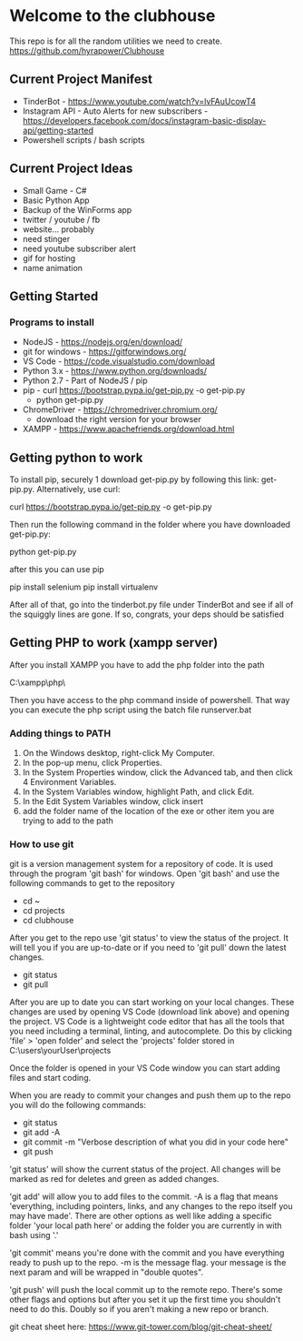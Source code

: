 # Welcome to the clubhouse

This repo is for all the random utilities we need to create.
https://github.com/hyrapower/Clubhouse

## Current Project Manifest

* TinderBot - https://www.youtube.com/watch?v=lvFAuUcowT4
* Instagram API - Auto Alerts for new subscribers - https://developers.facebook.com/docs/instagram-basic-display-api/getting-started
* Powershell scripts / bash scripts

## Current Project Ideas

* Small Game - C#
* Basic Python App
* Backup of the WinForms app
* twitter / youtube / fb
* website... probably
* need stinger
* need youtube subscriber alert
* gif for hosting
* name animation


## Getting Started

### Programs to install

* NodeJS - https://nodejs.org/en/download/
* git for windows - https://gitforwindows.org/
* VS Code - https://code.visualstudio.com/download
* Python 3.x - https://www.python.org/downloads/
* Python 2.7 - Part of NodeJS / pip
* pip - curl https://bootstrap.pypa.io/get-pip.py -o get-pip.py
  * python get-pip.py
* ChromeDriver - https://chromedriver.chromium.org/
  * download the right version for your browser
* XAMPP - https://www.apachefriends.org/download.html

## Getting python to work

To install pip, securely 1 download get-pip.py by following this link: get-pip.py. Alternatively, use curl:

curl https://bootstrap.pypa.io/get-pip.py -o get-pip.py

Then run the following command in the folder where you have downloaded get-pip.py:

python get-pip.py

after this you can use pip

pip install selenium
pip install virtualenv

After all of that, go into the tinderbot.py file under TinderBot and see if all of the squiggly lines are gone. If so, congrats, your deps should be satisfied

## Getting PHP to work (xampp server)

After you install XAMPP you have to add the php folder into the path

C:\xampp\php\

Then you have access to the php command inside of powershell. That way you can execute the php script using the batch file runserver.bat

### Adding things to PATH

1. On the Windows desktop, right-click My Computer.
2. In the pop-up menu, click Properties.
3. In the System Properties window, click the Advanced tab, and then click 4 Environment Variables.
4. In the System Variables window, highlight Path, and click Edit.
5. In the Edit System Variables window, click insert
6. add the folder name of the location of the exe or other item you are trying to add to the path

### How to use git

git is a version management system for a repository of code. It is used through the program 'git bash' for windows. Open 'git bash' and use the following commands to get to the repository

* cd ~
* cd projects
* cd clubhouse

After you get to the repo use 'git status' to view the status of the project. It will tell you if you are up-to-date or if you need to 'git pull' down the latest changes.

* git status
* git pull

After you are up to date you can start working on your local changes. These changes are used by opening VS Code (download link above) and opening the project. VS Code is a lightweight code editor that has all the tools that you need including a terminal, linting, and autocomplete. Do this by clicking 'file' > 'open folder' and select the 'projects' folder stored in C:\users\yourUser\projects

Once the folder is opened in your VS Code window you can start adding files and start coding.

When you are ready to commit your changes and push them up to the repo you will do the following commands:

* git status
* git add -A
* git commit -m "Verbose description of what you did in your code here"
* git push

'git status' will show the current status of the project. All changes will be marked as red for deletes and green as added changes.

'git add' will allow you to add files to the commit. -A is a flag that means 'everything, including pointers, links, and any changes to the repo itself you may have made'. There are other options as well like adding a specific folder 'your local path here' or adding the folder you are currently in with bash using '.'

'git commit' means you're done with the commit and you have everything ready to push up to the repo. -m is the message flag. your message is the next param and will be wrapped in "double quotes".

'git push' will push the local commit up to the remote repo. There's some other flags and options but after you set it up the first time you shouldn't need to do this. Doubly so if you aren't making a new repo or branch.

git cheat sheet here: https://www.git-tower.com/blog/git-cheat-sheet/